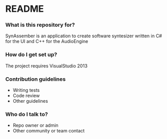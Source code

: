 # README #

### What is this repository for? ###

SynAssember is an application to create software syntesizer written in C# for the UI and C++ for the AudioEngine

### How do I get set up? ###

The project requires VisualStudio 2013

### Contribution guidelines ###

* Writing tests
* Code review
* Other guidelines

### Who do I talk to? ###

* Repo owner or admin
* Other community or team contact